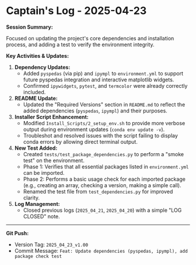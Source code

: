 # Captain's Log - 2025-04-23

**Session Summary:**

Focused on updating the project's core dependencies and installation process, and adding a test to verify the environment integrity.

**Key Activities & Updates:**

1.  **Dependency Updates:**
    *   Added `pyspedas` (via pip) and `ipympl` to `environment.yml` to support future pyspedas integration and interactive matplotlib widgets.
    *   Confirmed `ipywidgets`, `pytest`, and `termcolor` were already correctly included.
2.  **README Update:**
    *   Updated the "Required Versions" section in `README.md` to reflect the added dependencies (`pyspedas`, `ipympl`) and their purposes.
3.  **Installer Script Enhancement:**
    *   Modified `Install_Scripts/2_setup_env.sh` to provide more verbose output during environment updates (`conda env update -v`).
    *   Troubleshot and resolved issues with the script failing to display conda errors by allowing direct terminal output.
4.  **New Test Added:**
    *   Created `tests/test_package_dependencies.py` to perform a "smoke test" on the environment.
    *   Phase 1: Verifies that all essential packages listed in `environment.yml` can be imported.
    *   Phase 2: Performs a basic usage check for each imported package (e.g., creating an array, checking a version, making a simple call).
    *   Renamed the test file from `test_dependencies.py` for improved clarity.
5.  **Log Management:**
    *   Closed previous logs (`2025_04_21`, `2025_04_20`) with a simple "LOG CLOSED" note.

---

**Git Push:**
*   Version Tag: `2025_04_23_v1.00`
*   Commit Message: `Feat: Update dependencies (pyspedas, ipympl), add package check test` 